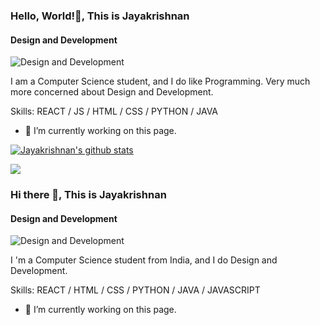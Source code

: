 ### Hello, World!👋, This is Jayakrishnan
#### Design and Development
![Design and Development](https://media-exp1.licdn.com/dms/image/C5616AQECCIBmdgfcdw/profile-displaybackgroundimage-shrink_350_1400/0/1608561718735?e=1614211200&v=beta&t=fP2Q-REc2vp9Ljyr74naPv2D9l6ElySFWfUX4nwioSk)

I am a Computer Science student, and I do like Programming. Very much more concerned about Design and Development. 

Skills: REACT / JS / HTML / CSS / PYTHON / JAVA

- 🔭 I’m currently working on this page. 







[![Jayakrishnan's github stats](https://github-readme-stats.vercel.app/api?username=jayakrishnan98&count_private=true&show_icons=true&custom_title=Status&theme=merko)](https://github.com/anuraghazra/github-readme-stats)

<a href="https://github.com/jayakrishnan98/github-readme-stats">
  <img align="center" src="https://github-readme-stats.vercel.app/api/top-langs/?username=jayakrishnan98&layout=compact&theme=material-palenight" />
</a>

### Hi there 👋, This is Jayakrishnan
#### Design and  Development
![Design and  Development](https://twitter.com/JayakrishnanVR6/header_photo)

I 'm a Computer Science student from India, and I do Design and Development. 

Skills: REACT / HTML / CSS / PYTHON / JAVA / JAVASCRIPT

- 🔭 I’m currently working on this page. 




